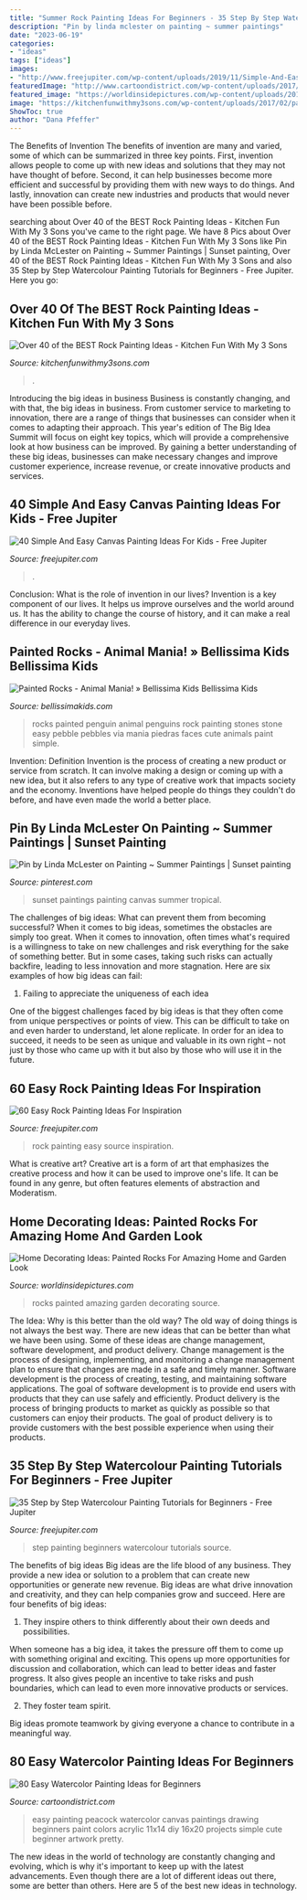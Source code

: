 ```yaml
---
title: "Summer Rock Painting Ideas For Beginners - 35 Step By Step Watercolour Painting Tutorials For Beginners"
description: "Pin by linda mclester on painting ~ summer paintings"
date: "2023-06-19"
categories:
- "ideas"
tags: ["ideas"]
images:
- "http://www.freejupiter.com/wp-content/uploads/2019/11/Simple-And-Easy-Canvas-Painting-Ideas-For-Kids-9.jpg"
featuredImage: "http://www.cartoondistrict.com/wp-content/uploads/2017/06/Easy-Watercolor-Painting-Ideas-for-Beginners00040.jpeg"
featured_image: "https://worldinsidepictures.com/wp-content/uploads/2017/06/tp-7.jpg"
image: "https://kitchenfunwithmy3sons.com/wp-content/uploads/2017/02/painted-owl-stones.jpg"
ShowToc: true
author: "Dana Pfeffer"
---
```



The Benefits of Invention
The benefits of invention are many and varied, some of which can be summarized in three key points. First, invention allows people to come up with new ideas and solutions that they may not have thought of before. Second, it can help businesses become more efficient and successful by providing them with new ways to do things. And lastly, innovation can create new industries and products that would never have been possible before.

	

		
searching about Over 40 of the BEST Rock Painting Ideas - Kitchen Fun With My 3 Sons you've came to the right page. We have 8 Pics about Over 40 of the BEST Rock Painting Ideas - Kitchen Fun With My 3 Sons like Pin by Linda McLester on Painting ~ Summer Paintings | Sunset painting, Over 40 of the BEST Rock Painting Ideas - Kitchen Fun With My 3 Sons and also 35 Step by Step Watercolour Painting Tutorials for Beginners - Free Jupiter. Here you go:
		
    
## Over 40 Of The BEST Rock Painting Ideas - Kitchen Fun With My 3 Sons

<img loading=lazy src="https://kitchenfunwithmy3sons.com/wp-content/uploads/2017/02/painted-owl-stones.jpg" onerror="this.onerror=null;this.src='https://tse3.mm.bing.net/th?id=OIP.txQIiOSuxTO8OIvk8gobawHaHa&amp;pid=15.1';" alt="Over 40 of the BEST Rock Painting Ideas - Kitchen Fun With My 3 Sons">

_Source: kitchenfunwithmy3sons.com_

>. 

	

Introducing the big ideas in business
Business is constantly changing, and with that, the big ideas in business. From customer service to marketing to innovation, there are a range of things that businesses can consider when it comes to adapting their approach. 
This year's edition of The Big Idea Summit will focus on eight key topics, which will provide a comprehensive look at how business can be improved. By gaining a better understanding of these big ideas, businesses can make necessary changes and improve customer experience, increase revenue, or create innovative products and services.

    
## 40 Simple And Easy Canvas Painting Ideas For Kids - Free Jupiter

<img loading=lazy src="http://www.freejupiter.com/wp-content/uploads/2019/11/Simple-And-Easy-Canvas-Painting-Ideas-For-Kids-9.jpg" onerror="this.onerror=null;this.src='https://tse4.mm.bing.net/th?id=OIP.iTfz7RBr1BUeTQJNp3zaBgHaKn&amp;pid=15.1';" alt="40 Simple And Easy Canvas Painting Ideas For Kids - Free Jupiter">

_Source: freejupiter.com_

>. 

	

Conclusion: What is the role of invention in our lives?
Invention is a key component of our lives. It helps us improve ourselves and the world around us. It has the ability to change the course of history, and it can make a real difference in our everyday lives.

    
## Painted Rocks - Animal Mania! » Bellissima Kids Bellissima Kids

<img loading=lazy src="http://bellissimakids.com/wp-content/uploads/2014/05/penguin_painted_rocks.png" onerror="this.onerror=null;this.src='https://tse1.mm.bing.net/th?id=OIP.ntJy_NbrF1_Hha5Se8FVSAHaKt&amp;pid=15.1';" alt="Painted Rocks - Animal Mania! » Bellissima Kids Bellissima Kids">

_Source: bellissimakids.com_

>rocks painted penguin animal penguins rock painting stones stone easy pebble pebbles via mania piedras faces cute animals paint simple. 

	

Invention: Definition
Invention is the process of creating a new product or service from scratch. It can involve making a design or coming up with a new idea, but it also refers to any type of creative work that impacts society and the economy. Inventions have helped people do things they couldn't do before, and have even made the world a better place.

    
## Pin By Linda McLester On Painting ~ Summer Paintings | Sunset Painting

<img loading=lazy src="https://i.pinimg.com/736x/4f/e0/43/4fe043adda71c4292731b774483626a2--tropical-paintings-sunset-paintings.jpg" onerror="this.onerror=null;this.src='https://tse4.mm.bing.net/th?id=OIP.5AUx5Wt8XAJaeqZFf7mxxwHaJY&amp;pid=15.1';" alt="Pin by Linda McLester on Painting ~ Summer Paintings | Sunset painting">

_Source: pinterest.com_

>sunset paintings painting canvas summer tropical. 

	

The challenges of big ideas: What can prevent them from becoming successful?
When it comes to big ideas, sometimes the obstacles are simply too great. When it comes to innovation, often times what's required is a willingness to take on new challenges and risk everything for the sake of something better. But in some cases, taking such risks can actually backfire, leading to less innovation and more stagnation. Here are six examples of how big ideas can fail:
1) Failing to appreciate the uniqueness of each idea

One of the biggest challenges faced by big ideas is that they often come from unique perspectives or points of view. This can be difficult to take on and even harder to understand, let alone replicate. In order for an idea to succeed, it needs to be seen as unique and valuable in its own right – not just by those who came up with it but also by those who will use it in the future.

    
## 60 Easy Rock Painting Ideas For Inspiration

<img loading=lazy src="http://www.freejupiter.com/wp-content/uploads/2017/03/Rock-Painting-Ideas-1-1.jpg" onerror="this.onerror=null;this.src='https://tse1.mm.bing.net/th?id=OIP._q6eMYa5Ofi6MnaOlEVnFAHaK5&amp;pid=15.1';" alt="60 Easy Rock Painting Ideas For Inspiration">

_Source: freejupiter.com_

>rock painting easy source inspiration. 

	

What is creative art?
Creative art is a form of art that emphasizes the creative process and how it can be used to improve one's life. It can be found in any genre, but often features elements of abstraction and Moderatism.

    
## Home Decorating Ideas: Painted Rocks For Amazing Home And Garden Look

<img loading=lazy src="https://worldinsidepictures.com/wp-content/uploads/2017/06/tp-7.jpg" onerror="this.onerror=null;this.src='https://tse2.mm.bing.net/th?id=OIP.jijDOAwBEASCJyfIKmtjOAHaFj&amp;pid=15.1';" alt="Home Decorating Ideas: Painted Rocks For Amazing Home and Garden Look">

_Source: worldinsidepictures.com_

>rocks painted amazing garden decorating source. 

	

The Idea: Why is this better than the old way?
The old way of doing things is not always the best way. There are new ideas that can be better than what we have been using. Some of these ideas are change management, software development, and product delivery. Change management is the process of designing, implementing, and monitoring a change management plan to ensure that changes are made in a safe and timely manner. Software development is the process of creating, testing, and maintaining software applications. The goal of software development is to provide end users with products that they can use safely and efficiently. Product delivery is the process of bringing products to market as quickly as possible so that customers can enjoy their products. The goal of product delivery is to provide customers with the best possible experience when using their products.

    
## 35 Step By Step Watercolour Painting Tutorials For Beginners - Free Jupiter

<img loading=lazy src="http://www.freejupiter.com/wp-content/uploads/2018/08/Step-by-Step-Watercolour-Painting-Tutorials-for-Beginners-24.jpg" onerror="this.onerror=null;this.src='https://tse2.mm.bing.net/th?id=OIP.NN9Z74VTKjdbogA4n551AQHaOX&amp;pid=15.1';" alt="35 Step by Step Watercolour Painting Tutorials for Beginners - Free Jupiter">

_Source: freejupiter.com_

>step painting beginners watercolour tutorials source. 

	

The benefits of big ideas
Big ideas are the life blood of any business. They provide a new idea or solution to a problem that can create new opportunities or generate new revenue. Big ideas are what drive innovation and creativity, and they can help companies grow and succeed. Here are four benefits of big ideas:
1. They inspire others to think differently about their own deeds and possibilities.

When someone has a big idea, it takes the pressure off them to come up with something original and exciting. This opens up more opportunities for discussion and collaboration, which can lead to better ideas and faster progress. It also gives people an incentive to take risks and push boundaries, which can lead to even more innovative products or services.

2. They foster team spirit.

Big ideas promote teamwork by giving everyone a chance to contribute in a meaningful way.

    
## 80 Easy Watercolor Painting Ideas For Beginners

<img loading=lazy src="http://www.cartoondistrict.com/wp-content/uploads/2017/06/Easy-Watercolor-Painting-Ideas-for-Beginners00040.jpeg" onerror="this.onerror=null;this.src='https://tse1.mm.bing.net/th?id=OIP.hcdsvX2tD2TqH3gkZ74hyQHaJ4&amp;pid=15.1';" alt="80 Easy Watercolor Painting Ideas for Beginners">

_Source: cartoondistrict.com_

>easy painting peacock watercolor canvas paintings drawing beginners paint colors acrylic 11x14 diy 16x20 projects simple cute beginner artwork pretty. 

	

The new ideas in the world of technology are constantly changing and evolving, which is why it's important to keep up with the latest advancements. Even though there are a lot of different ideas out there, some are better than others. Here are 5 of the best new ideas in technology.

